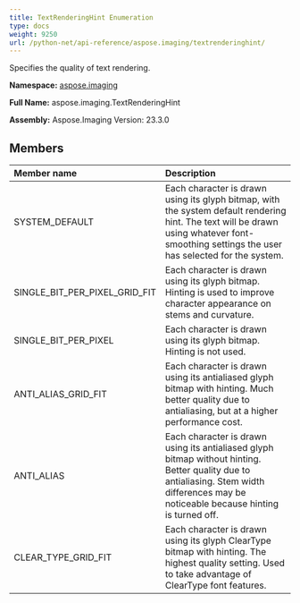 ```yaml
---
title: TextRenderingHint Enumeration
type: docs
weight: 9250
url: /python-net/api-reference/aspose.imaging/textrenderinghint/
---
```


Specifies the quality of text rendering.

**Namespace:** [aspose.imaging](/imaging/python-net/api-reference/aspose.imaging/)

**Full Name:** aspose.imaging.TextRenderingHint

**Assembly:**  Aspose.Imaging Version: 23.3.0

## **Members**
|**Member name**|**Description**|
| :- | :- |
|SYSTEM_DEFAULT|Each character is drawn using its glyph bitmap, with the system default rendering hint. The text will be drawn using whatever font-smoothing settings the user has selected for the system.|
|SINGLE_BIT_PER_PIXEL_GRID_FIT|Each character is drawn using its glyph bitmap. Hinting is used to improve character appearance on stems and curvature.|
|SINGLE_BIT_PER_PIXEL|Each character is drawn using its glyph bitmap. Hinting is not used.|
|ANTI_ALIAS_GRID_FIT|Each character is drawn using its antialiased glyph bitmap with hinting. Much better quality due to antialiasing, but at a higher performance cost.|
|ANTI_ALIAS|Each character is drawn using its antialiased glyph bitmap without hinting. Better quality due to antialiasing. Stem width differences may be noticeable because hinting is turned off.|
|CLEAR_TYPE_GRID_FIT|Each character is drawn using its glyph ClearType bitmap with hinting. The highest quality setting. Used to take advantage of ClearType font features.|
